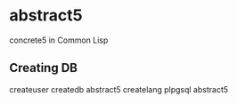 # abstract5

concrete5 in Common Lisp

## Creating DB
createuser <user>
createdb abstract5
createlang plpgsql abstract5
